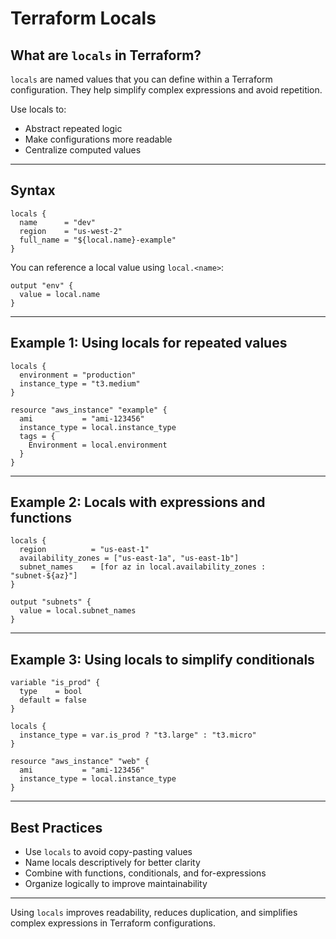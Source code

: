# Terraform Locals

## What are `locals` in Terraform?

`locals` are named values that you can define within a Terraform configuration. They help simplify complex expressions and avoid repetition.

Use locals to:

* Abstract repeated logic
* Make configurations more readable
* Centralize computed values

---

## Syntax

```hcl
locals {
  name      = "dev"
  region    = "us-west-2"
  full_name = "${local.name}-example"
}
```

You can reference a local value using `local.<name>`:

```hcl
output "env" {
  value = local.name
}
```

---

## Example 1: Using locals for repeated values

```hcl
locals {
  environment = "production"
  instance_type = "t3.medium"
}

resource "aws_instance" "example" {
  ami           = "ami-123456"
  instance_type = local.instance_type
  tags = {
    Environment = local.environment
  }
}
```

---

## Example 2: Locals with expressions and functions

```hcl
locals {
  region          = "us-east-1"
  availability_zones = ["us-east-1a", "us-east-1b"]
  subnet_names    = [for az in local.availability_zones : "subnet-${az}"]
}

output "subnets" {
  value = local.subnet_names
}
```

---

## Example 3: Using locals to simplify conditionals

```hcl
variable "is_prod" {
  type    = bool
  default = false
}

locals {
  instance_type = var.is_prod ? "t3.large" : "t3.micro"
}

resource "aws_instance" "web" {
  ami           = "ami-123456"
  instance_type = local.instance_type
}
```

---

## Best Practices

* Use `locals` to avoid copy-pasting values
* Name locals descriptively for better clarity
* Combine with functions, conditionals, and for-expressions
* Organize logically to improve maintainability

---

Using `locals` improves readability, reduces duplication, and simplifies complex expressions in Terraform configurations.
